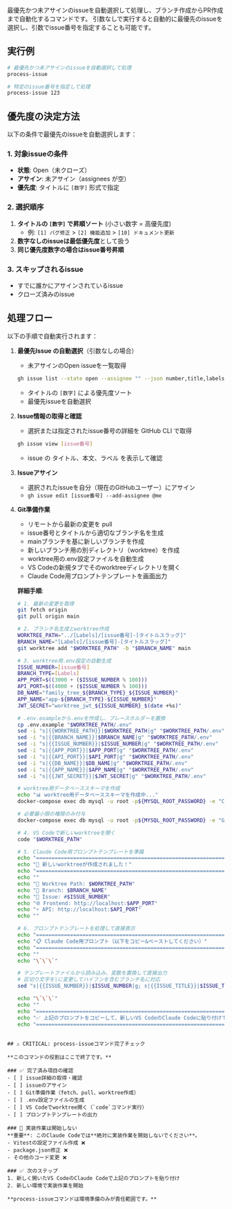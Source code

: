 最優先かつ未アサインのissueを自動選択して処理し、ブランチ作成からPR作成まで自動化するコマンドです。
引数なしで実行すると自動的に最優先のissueを選択し、引数でissue番号を指定することも可能です。

## 実行例

```bash
# 最優先かつ未アサインのissueを自動選択して処理
process-issue

# 特定のissue番号を指定して処理
process-issue 123
```

## 優先度の決定方法

以下の条件で最優先のissueを自動選択します：

### 1. **対象issueの条件**

- **状態**: Open（未クローズ）
- **アサイン**: 未アサイン（assignees が空）
- **優先度**: タイトルに `[数字]` 形式で指定

### 2. **選択順序**

1. **タイトルの `[数字]` で昇順ソート** (小さい数字 = 高優先度)
   - 例: `[1] バグ修正` > `[2] 機能追加` > `[10] ドキュメント更新`
2. **数字なしのissueは最低優先度**として扱う
3. **同じ優先度数字の場合はissue番号昇順**

### 3. **スキップされるissue**

- すでに誰かにアサインされているissue
- クローズ済みのissue

## 処理フロー

以下の手順で自動実行されます：

1. **最優先Issue の自動選択**（引数なしの場合）
   - 未アサインのOpen issueを一覧取得

   ```bash
   gh issue list --state open --assignee "" --json number,title,labels --limit 100
   ```

   - タイトルの `[数字]` による優先度ソート
   - 最優先issueを自動選択

2. **Issue情報の取得と確認**
   - 選択または指定されたissue番号の詳細を GitHub CLI で取得

   ```bash
   gh issue view [issue番号]
   ```

   - issue の タイトル、本文、ラベル を表示して確認

3. **Issueアサイン**
   - 選択されたissueを自分（現在のGitHubユーザー）にアサイン
   - `gh issue edit [issue番号] --add-assignee @me`

4. **Git準備作業**
   - リモートから最新の変更を pull
   - issue番号とタイトルから適切なブランチ名を生成
   - mainブランチを基に新しいブランチを作成
   - 新しいブランチ用の別ディレクトリ（worktree）を作成
   - worktree用の.env設定ファイルを自動生成
   - VS Codeの新規タブでそのworktreeディレクトリを開く
   - Claude Code用プロンプトテンプレートを画面出力

   **詳細手順**:

   ```bash
   # 1. 最新の変更を取得
   git fetch origin
   git pull origin main

   # 2. ブランチ名生成とworktree作成
   WORKTREE_PATH="../[Labels]/[issue番号]-[タイトルスラッグ]"
   BRANCH_NAME="[Labels]/[issue番号]-[タイトルスラッグ]"
   git worktree add "$WORKTREE_PATH" -b "$BRANCH_NAME" main

   # 3. worktree用.env設定の自動生成
   ISSUE_NUMBER=[issue番号]
   BRANCH_TYPE=[Labels]
   APP_PORT=$((3000 + ($ISSUE_NUMBER % 100)))
   API_PORT=$((4000 + ($ISSUE_NUMBER % 100)))
   DB_NAME="family_tree_${BRANCH_TYPE}_${ISSUE_NUMBER}"
   APP_NAME="app-${BRANCH_TYPE}-${ISSUE_NUMBER}"
   JWT_SECRET="worktree_jwt_${ISSUE_NUMBER}_$(date +%s)"

   # .env.exampleから.envを作成し、プレースホルダーを置換
   cp .env.example "$WORKTREE_PATH/.env"
   sed -i "s|{{WORKTREE_PATH}}|$WORKTREE_PATH|g" "$WORKTREE_PATH/.env"
   sed -i "s|{{BRANCH_NAME}}|$BRANCH_NAME|g" "$WORKTREE_PATH/.env"
   sed -i "s|{{ISSUE_NUMBER}}|$ISSUE_NUMBER|g" "$WORKTREE_PATH/.env"
   sed -i "s|{{APP_PORT}}|$APP_PORT|g" "$WORKTREE_PATH/.env"
   sed -i "s|{{API_PORT}}|$API_PORT|g" "$WORKTREE_PATH/.env"
   sed -i "s|{{DB_NAME}}|$DB_NAME|g" "$WORKTREE_PATH/.env"
   sed -i "s|{{APP_NAME}}|$APP_NAME|g" "$WORKTREE_PATH/.env"
   sed -i "s|{{JWT_SECRET}}|$JWT_SECRET|g" "$WORKTREE_PATH/.env"

   # worktree用データベーススキーマを作成
   echo "📊 worktree用データベーススキーマを作成中..."
   docker-compose exec db mysql -u root -p${MYSQL_ROOT_PASSWORD} -e "CREATE DATABASE IF NOT EXISTS \`${DB_NAME}\`;" 2>/dev/null || echo "⚠️  DB作成をスキップ（DBコンテナが停止中の可能性）"

   # 必要最小限の権限のみ付与
   docker-compose exec db mysql -u root -p${MYSQL_ROOT_PASSWORD} -e "GRANT SELECT, INSERT, UPDATE, DELETE, CREATE, DROP, ALTER, INDEX ON \`${DB_NAME}\`.* TO 'family_tree_user'@'%';" 2>/dev/null || echo "⚠️  権限付与をスキップ（DBコンテナが停止中の可能性）"

   # 4. VS Codeで新しいworktreeを開く
   code "$WORKTREE_PATH"

   # 5. Claude Code用プロンプトテンプレートを準備
   echo "========================================================================================"
   echo "🚀 新しいworktreeが作成されました！"
   echo "========================================================================================"
   echo ""
   echo "📁 Worktree Path: $WORKTREE_PATH"
   echo "🌿 Branch: $BRANCH_NAME"
   echo "🔢 Issue: #$ISSUE_NUMBER"
   echo "🌐 Frontend: http://localhost:$APP_PORT"
   echo "⚡ API: http://localhost:$API_PORT"
   echo ""

   # 6. プロンプトテンプレートを処理して直接表示
   echo "========================================================================================"
   echo "📋 Claude Code用プロンプト（以下をコピー&ペーストしてください）"
   echo "========================================================================================"
   echo ""
   echo "\`\`\`"

   # テンプレートファイルから読み込み、変数を置換して直接出力
   # 区切り文字を|に変更してハイフンを含むブランチ名に対応
   sed "s|{{ISSUE_NUMBER}}|$ISSUE_NUMBER|g; s|{{ISSUE_TITLE}}|$ISSUE_TITLE|g; s|{{BRANCH_NAME}}|$BRANCH_NAME|g; s|{{APP_PORT}}|$APP_PORT|g; s|{{API_PORT}}|$API_PORT|g" .claude/templates/worktree-prompt.md

   echo "\`\`\`"
   echo ""
   echo "========================================================================================"
   echo "✅ 上記のプロンプトをコピーして、新しいVS CodeのClaude Codeに貼り付けてください"
   echo "========================================================================================"
   ```

```

## ⚠️ CRITICAL: process-issueコマンド完了チェック

**このコマンドの役割はここで終了です。**

### ✅ 完了済み項目の確認
- [ ] issue詳細の取得・確認
- [ ] issueのアサイン
- [ ] Git準備作業（fetch、pull、worktree作成）
- [ ] .env設定ファイルの生成
- [ ] VS Codeでworktree開く（`code`コマンド実行）
- [ ] プロンプトテンプレートの出力

### 🚫 実装作業は開始しない
**重要**: このClaude Codeでは**絶対に実装作業を開始しないでください**。
- Vitestの設定ファイル作成 ❌
- package.json修正 ❌
- その他のコード変更 ❌

### ✅ 次のステップ
1. 新しく開いたVS CodeのClaude Codeで上記のプロンプトを貼り付け
2. 新しい環境で実装作業を開始

**process-issueコマンドは環境準備のみが責任範囲です。**
```

